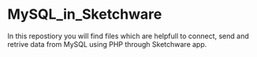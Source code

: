 # MySQL_in_Sketchware
In this repostiory you will find files which are helpfull to connect, send and retrive data from MySQL using PHP through Sketchware app.
